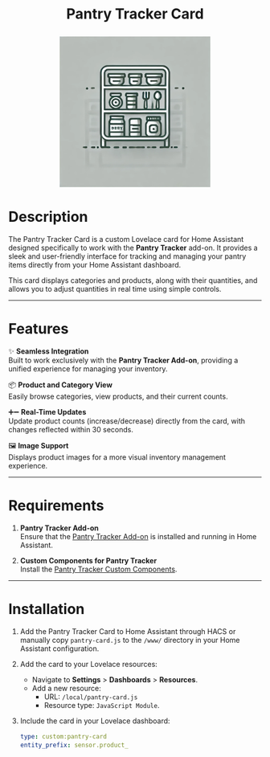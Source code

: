 # <p align="center"> Pantry Tracker Card </p>

<p align="center">
<img src="https://github.com/mintcreg/pantry_tracker/blob/main/images/logo.webp" alt="Pantry Tracker Card Logo" width="300">
</p>

# Description

The Pantry Tracker Card is a custom Lovelace card for Home Assistant designed specifically to work with the **Pantry Tracker** add-on. It provides a sleek and user-friendly interface for tracking and managing your pantry items directly from your Home Assistant dashboard.

This card displays categories and products, along with their quantities, and allows you to adjust quantities in real time using simple controls.

---

# Features

✨ **Seamless Integration**  
Built to work exclusively with the **Pantry Tracker Add-on**, providing a unified experience for managing your inventory.

📦 **Product and Category View**  
Easily browse categories, view products, and their current counts.

➕➖ **Real-Time Updates**  
Update product counts (increase/decrease) directly from the card, with changes reflected within 30 seconds.

🖼️ **Image Support**  
Displays product images for a more visual inventory management experience.

---

# Requirements

1. **Pantry Tracker Add-on**  
Ensure that the [Pantry Tracker Add-on](https://github.com/mintcreg/pantry_tracker/) is installed and running in Home Assistant.

2. **Custom Components for Pantry Tracker**  
Install the [Pantry Tracker Custom Components](https://github.com/mintcreg/pantry_tracker_components).

---

# Installation

1. Add the Pantry Tracker Card to Home Assistant through HACS or manually copy `pantry-card.js` to the `/www/` directory in your Home Assistant configuration.

2. Add the card to your Lovelace resources:
   - Navigate to **Settings** > **Dashboards** > **Resources**.
   - Add a new resource:
     - URL: `/local/pantry-card.js`
     - Resource type: `JavaScript Module`.

3. Include the card in your Lovelace dashboard:
   ```yaml
   type: custom:pantry-card
   entity_prefix: sensor.product_

